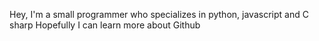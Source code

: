 Hey, I'm a small programmer who specializes in python, javascript and C sharp
Hopefully I can learn more about Github
